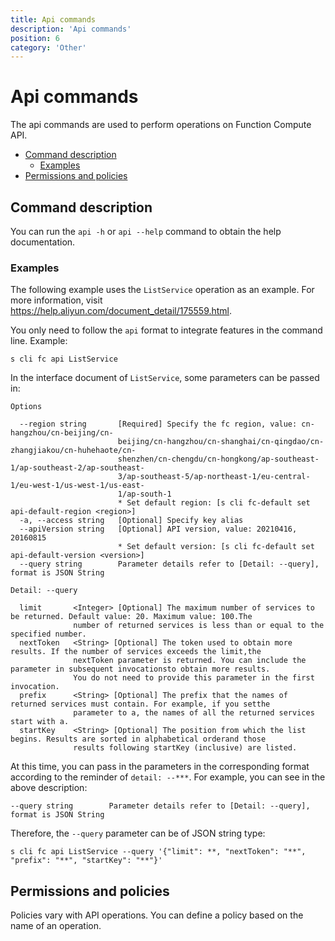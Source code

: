 ```yaml
---
title: Api commands
description: 'Api commands'
position: 6
category: 'Other'
---
```

# Api commands

The api commands are used to perform operations on Function Compute API. 

- [Command description](#Command-description)
  - [Examples](#Examples)
- [Permissions and policies](#Permissions-and-policies)


## Command description

You can run the `api -h` or `api --help` command to obtain the help documentation.

### Examples
 
The following example uses the `ListService` operation as an example. For more information, visit https://help.aliyun.com/document_detail/175559.html. 
 
You only need to follow the `api` format to integrate features in the command line. Example: 
 
```shell script
s cli fc api ListService
```

In the interface document of `ListService`, some parameters can be passed in:

```
Options

  --region string       [Required] Specify the fc region, value: cn-hangzhou/cn-beijing/cn-           
                        beijing/cn-hangzhou/cn-shanghai/cn-qingdao/cn-zhangjiakou/cn-huhehaote/cn-    
                        shenzhen/cn-chengdu/cn-hongkong/ap-southeast-1/ap-southeast-2/ap-southeast-   
                        3/ap-southeast-5/ap-northeast-1/eu-central-1/eu-west-1/us-west-1/us-east-     
                        1/ap-south-1                                                                  
                        * Set default region: [s cli fc-default set api-default-region <region>]      
  -a, --access string   [Optional] Specify key alias                                                  
  --apiVersion string   [Optional] API version, value: 20210416, 20160815                             
                        * Set default version: [s cli fc-default set api-default-version <version>]   
  --query string        Parameter details refer to [Detail: --query], format is JSON String           

Detail: --query

  limit       <Integer> [Optional] The maximum number of services to be returned. Default value: 20. Maximum value: 100.The     
              number of returned services is less than or equal to the specified number.                                        
  nextToken   <String> [Optional] The token used to obtain more results. If the number of services exceeds the limit,the        
              nextToken parameter is returned. You can include the parameter in subsequent invocationsto obtain more results.   
              You do not need to provide this parameter in the first invocation.                                                
  prefix      <String> [Optional] The prefix that the names of returned services must contain. For example, if you setthe       
              parameter to a, the names of all the returned services start with a.                                              
  startKey    <String> [Optional] The position from which the list begins. Results are sorted in alphabetical orderand those    
              results following startKey (inclusive) are listed.    
```

At this time, you can pass in the parameters in the corresponding format according to the reminder of `detail: --***`. For example, you can see in the above description:

```
--query string        Parameter details refer to [Detail: --query], format is JSON String 
```

Therefore, the `--query` parameter can be of JSON string type:

```shell script
s cli fc api ListService --query '{"limit": **, "nextToken": "**", "prefix": "**", "startKey": "**"}'
```


## Permissions and policies

Policies vary with API operations. You can define a policy based on the name of an operation. 

